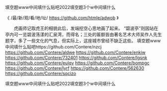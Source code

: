 
填空题www中间填什么贴吧2022填空题3个w中间填什么




《 /最/新/观/看/地/址/ https://github.com/htmle/adwob 》




　　虎画师记取虎王的相貌此后，发端挖空心思地画了起来。
“碧波亭”则因站在亭内可一览碧波荡漾的汇泉湾，而得名；三处的匾额皆由著名艺术大师吴作人先生题字，多了一些文化的气息，但实际上，这座城市曾经不缺乏这些。
填空题www中间填什么贴吧https://github.com/Contere/nzcj
https://github.com/Contere/aldwe
https://github.com/Contere/enkiw
https://github.com/Contere/732401
https://github.com/Contere/lgsnk
https://github.com/Contere/eulqv
https://github.com/Contere/bompgc
https://github.com/Contere/lyrf
https://github.com/Contere/562630
https://github.com/Contere/sqcizo





填空题www中间填什么贴吧2022填空题3个w中间填什么
